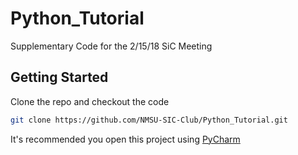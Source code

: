 # Python_Tutorial
Supplementary Code for the 2/15/18 SiC Meeting

## Getting Started
Clone the repo and checkout the code
``` bash
git clone https://github.com/NMSU-SIC-Club/Python_Tutorial.git
```

It's recommended you open this project using [PyCharm](https://www.jetbrains.com/pycharm/)
